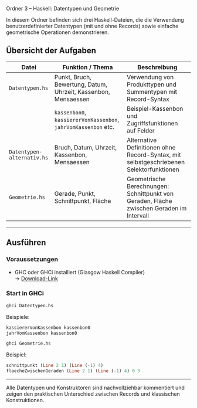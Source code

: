 Ordner 3 – Haskell: Datentypen und Geometrie

In diesem Ordner befinden sich drei Haskell-Dateien, die die Verwendung benutzerdefinierter Datentypen (mit und ohne Records) sowie einfache geometrische Operationen demonstrieren.

## Übersicht der Aufgaben

| Datei                   | Funktion / Thema                    | Beschreibung |
|------------------------|--------------------------------------|--------------|
| `Datentypen.hs`        | Punkt, Bruch, Bewertung, Datum, Uhrzeit, Kassenbon, Mensaessen | Verwendung von Produkttypen und Summentypen mit Record-Syntax |
|                        | `kassenbon0`, `kassiererVonKassenbon`, `jahrVomKassenbon` etc. | Beispiel-Kassenbon und Zugriffsfunktionen auf Felder |
| `Datentypen-alternativ.hs` | Bruch, Datum, Uhrzeit, Kassenbon, Mensaessen | Alternative Definitionen ohne Record-Syntax, mit selbstgeschriebenen Selektorfunktionen |
| `Geometrie.hs`         | Gerade, Punkt, Schnittpunkt, Fläche | Geometrische Berechnungen: Schnittpunkt von Geraden, Fläche zwischen Geraden im Intervall |

---

## Ausführen

### Voraussetzungen

- GHC oder GHCi installiert (Glasgow Haskell Compiler)  
  → [Download-Link](https://www.haskell.org/ghcup/)

### Start in GHCi

```bash
ghci Datentypen.hs
```

Beispiele:

```haskell
kassiererVonKassenbon kassenbon0
jahrVomKassenbon kassenbon0
```

```bash
ghci Geometrie.hs
```

Beispiel:

```haskell
schnittpunkt (Line 2 1) (Line (-1) 4)
flaecheZwischenGeraden (Line 2 1) (Line (-1) 4) 0 3
```

---

Alle Datentypen und Konstruktoren sind nachvollziehbar kommentiert und zeigen den praktischen Unterschied zwischen Records und klassischen Konstruktionen.
